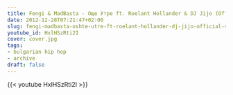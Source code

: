 ```yaml
---
title: Fengi & MadBasta - Още Утре ft. Roelant Hollander & DJ Jijo (Official Video)
date: 2012-12-28T07:21:47+02:00
slug: fengi-madbasta-oshte-utre-ft-roelant-hollander-dj-jijo-official-video
youtube_id: HxlHSzRti2I
cover: cover.jpg
tags:
- bulgarian hip hop
- archive
draft: false
---
```


{{< youtube HxlHSzRti2I >}}
